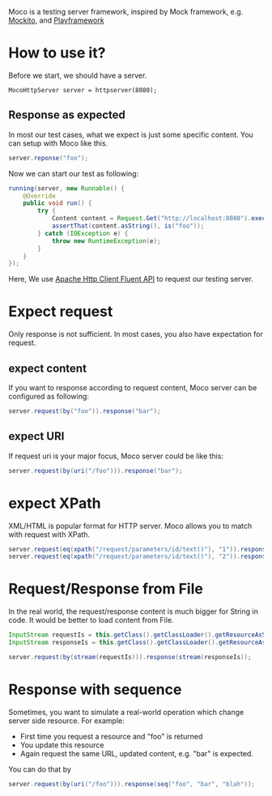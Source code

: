 Moco is a testing server framework, inspired by Mock framework, e.g. [Mockito](http://code.google.com/p/mockito/), and [Playframework](http://www.playframework.org/)

#  How to use it?

Before we start, we should have a server.

```
MocoHttpServer server = httpserver(8080);
```

## Response as expected

In most our test cases, what we expect is just some specific content. You can setup with Moco like this.

```java
server.reponse("foo");
```

Now we can start our test as following:

```java
running(server, new Runnable() {
    @Override
    public void run() {
        try {
            Content content = Request.Get("http://localhost:8080").execute().returnContent();
            assertThat(content.asString(), is("foo"));
        } catch (IOException e) {
            throw new RuntimeException(e);
        }
    }
});
```

Here, We use [Apache Http Client Fluent API](http://hc.apache.org/httpcomponents-client-ga/tutorial/html/fluent.html) to request our testing server.

# Expect request

Only response is not sufficient. In most cases, you also have expectation for request.

## expect content

If you want to response according to request content, Moco server can be configured as following:

```java
server.request(by("foo")).response("bar");
```

## expect URI

If request uri is your major focus, Moco server could be like this:

```java
server.request(by(uri("/foo"))).response("bar");
```

# expect XPath

XML/HTML is popular format for HTTP server. Moco allows you to match with request with XPath.

```java
server.request(eq(xpath("/request/parameters/id/text()"), "1")).response("foo");
server.request(eq(xpath("/request/parameters/id/text()"), "2")).response("bar");
```

# Request/Response from File

In the real world, the request/response content is much bigger for String in code. It would be better to load content from File.

```java
InputStream requestIs = this.getClass().getClassLoader().getResourceAsStream("foo.request");
InputStream responseIs = this.getClass().getClassLoader().getResourceAsStream("foo.response");

server.request(by(stream(requestIs))).response(stream(responseIs));
```

# Response with sequence

Sometimes, you want to simulate a real-world operation which change server side resource. For example:
* First time you request a resource and "foo" is returned
* You update this resource
* Again request the same URL, updated content, e.g. "bar" is expected.

You can do that by
```java
server.request(by(uri("/foo"))).response(seq("foo", "bar", "blah"));
```